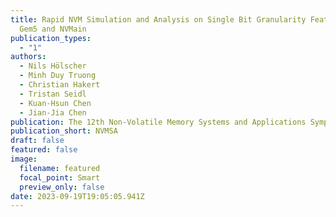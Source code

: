 ```yaml
---
title: Rapid NVM Simulation and Analysis on Single Bit Granularity Featuring
  Gem5 and NVMain
publication_types:
  - "1"
authors:
  - Nils Hölscher
  - Minh Duy Truong
  - Christian Hakert
  - Tristan Seidl
  - Kuan-Hsun Chen
  - Jian-Jia Chen
publication: The 12th Non-Volatile Memory Systems and Applications Symposium (NVMSA)
publication_short: NVMSA
draft: false
featured: false
image:
  filename: featured
  focal_point: Smart
  preview_only: false
date: 2023-09-19T19:05:05.941Z
---
```

